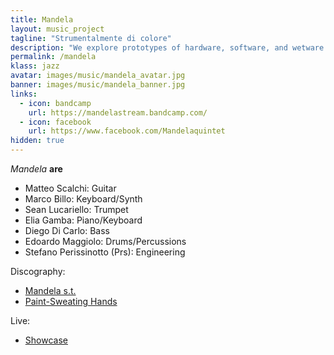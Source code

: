 ```yaml
---
title: Mandela
layout: music_project
tagline: "Strumentalmente di colore"
description: "We explore prototypes of hardware, software, and wetware in the design of a practical water quality sensors."
permalink: /mandela
klass: jazz
avatar: images/music/mandela_avatar.jpg
banner: images/music/mandela_banner.jpg
links:
  - icon: bandcamp
    url: https://mandelastream.bandcamp.com/
  - icon: facebook
    url: https://www.facebook.com/Mandelaquintet
hidden: true
---
```


*Mandela* **are**
- Matteo Scalchi: Guitar
- Marco Billo: Keyboard/Synth
- Sean Lucariello: Trumpet
- Elia Gamba: Piano/Keyboard
- Diego Di Carlo: Bass
- Edoardo Maggiolo: Drums/Percussions
- Stefano Perissinotto (Prs): Engineering


Discography:
- [Mandela s.t.](https://mandelastream.bandcamp.com/album/mandela-4)
- [Paint-Sweating Hands](https://mandelastream.bandcamp.com/album/paint-sweating-hands)

Live:
- [Showcase](https://www.youtube.com/watch?v=b2UOrDglSbQ)